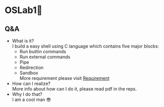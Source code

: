 # OSLab1🚀
## Q&A
- What is it?  
  I build a easy shell using C language which contains five major blocks:
  - Run builtin commands
  - Run external commands
  - Pipe
  - Redirection
  - Sandbox  
  More requirement please visit [Requirement](https://gist.nju.edu.cn/course-os/docs/lab/lab1.html)
- How can I realize?  
  More info about how can I do it, please read pdf in the reps.
- Why I do that?  
  I am a cool man 😎
